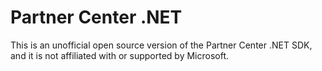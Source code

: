 # Partner Center .NET 

This is an unofficial open source version of the Partner Center .NET SDK, and it is not affiliated with or supported by Microsoft. 